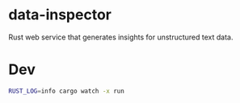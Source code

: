 # data-inspector

Rust web service that generates insights for unstructured text data.

# Dev
```sh
RUST_LOG=info cargo watch -x run
```
